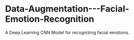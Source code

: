 # Data-Augmentation---Facial-Emotion-Recognition
A Deep Learning CNN Model for recognizing facial emotions.  
